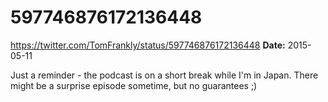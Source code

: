 # 597746876172136448
https://twitter.com/TomFrankly/status/597746876172136448
**Date:** 2015-05-11

Just a reminder - the podcast is on a short break while I'm in Japan. There might be a surprise episode sometime, but no guarantees ;)
